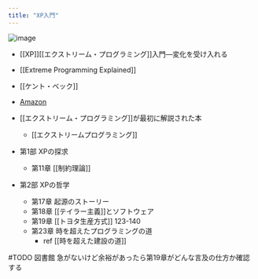 ```yaml
---
title: "XP入門"
---
```


![image](https://gyazo.com/680c5cb3c85d93f0242d8f1222a7afcd/thumb/1000)
- [[XP]][[エクストリーム・プログラミング]]入門―変化を受け入れる
- [[Extreme Programming Explained]]
- [[ケント・ベック]]
- [Amazon](https://amzn.to/2re0ypK)
- [[エクストリーム・プログラミング]]が最初に解説された本
    - [[エクストリームプログラミング]]


- 第1部 XPの探求
    - 第11章 [[制約理論]]
- 第2部 XPの哲学
    - 第17章 起源のストーリー
    - 第18章 [[テイラー主義]]とソフトウェア
    - 第19章 [[トヨタ生産方式]] 123-140
    - 第23章 時を超えたプログラミングの道
        - ref [[時を超えた建設の道]]

#TODO 図書館 急がないけど余裕があったら第19章がどんな言及の仕方か確認する

